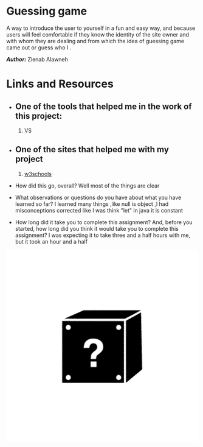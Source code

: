 # Guessing game

  A way to introduce the user to yourself in a fun and easy way, and because users will feel comfortable if they know the identity of the site owner and with whom they are dealing and from which the idea of guessing game came out or guess who I .

***Author:*** Zienab Alawneh

# **Links and Resources**

+ ## One of the tools that helped me in the work of this project: 
  1. VS
+ ## One of the sites that helped me with my project
  1. [w3schools](https://www.w3schools.com/)
  



+ How did this go, overall? Well most of the things are clear

+ What observations or questions do you have about what you have learned so far? I learned many things ,like null is object ,I had misconceptions corrected like I was think  "let" in java it is constant  

+ How long did it take you to complete this assignment? And, before you started, how long did you think it would take you to complete this assignment? I was expecting it to take three and a half hours with me, but it took an hour and a half

![guessing](img/giphy.gif)
